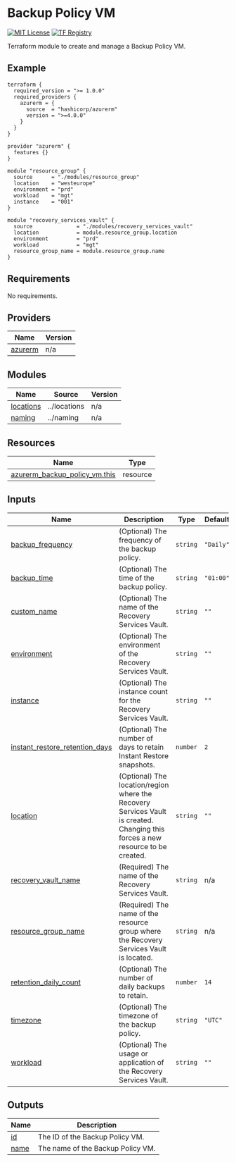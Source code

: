 <!-- BEGIN_TF_DOCS -->
# Backup Policy VM
[![MIT License](https://img.shields.io/badge/license-MIT-orange.svg)](LICENSE) [![TF Registry](https://img.shields.io/badge/terraform-registry-blue.svg)](https://registry.terraform.io/modules/azurerm/resources/azure/latest/submodules/backup_policy_vm)

Terraform module to create and manage a Backup Policy VM.

## Example

```hcl
terraform {
  required_version = ">= 1.0.0"
  required_providers {
    azurerm = {
      source  = "hashicorp/azurerm"
      version = ">=4.0.0"
    }
  }
}

provider "azurerm" {
  features {}
}

module "resource_group" {
  source      = "./modules/resource_group"
  location    = "westeurope"
  environment = "prd"
  workload    = "mgt"
  instance    = "001"
}

module "recovery_services_vault" {
  source              = "./modules/recovery_services_vault"
  location            = module.resource_group.location
  environment         = "prd"
  workload            = "mgt"
  resource_group_name = module.resource_group.name
}
```

## Requirements

No requirements.

## Providers

| Name | Version |
|------|---------|
| <a name="provider_azurerm"></a> [azurerm](#provider\_azurerm) | n/a |

## Modules

| Name | Source | Version |
|------|--------|---------|
| <a name="module_locations"></a> [locations](#module\_locations) | ../locations | n/a |
| <a name="module_naming"></a> [naming](#module\_naming) | ../naming | n/a |

## Resources

| Name | Type |
|------|------|
| [azurerm_backup_policy_vm.this](https://registry.terraform.io/providers/hashicorp/azurerm/latest/docs/resources/backup_policy_vm) | resource |

## Inputs

| Name | Description | Type | Default | Required |
|------|-------------|------|---------|:--------:|
| <a name="input_backup_frequency"></a> [backup\_frequency](#input\_backup\_frequency) | (Optional) The frequency of the backup policy. | `string` | `"Daily"` | no |
| <a name="input_backup_time"></a> [backup\_time](#input\_backup\_time) | (Optional) The time of the backup policy. | `string` | `"01:00"` | no |
| <a name="input_custom_name"></a> [custom\_name](#input\_custom\_name) | (Optional) The name of the Recovery Services Vault. | `string` | `""` | no |
| <a name="input_environment"></a> [environment](#input\_environment) | (Optional) The environment of the Recovery Services Vault. | `string` | `""` | no |
| <a name="input_instance"></a> [instance](#input\_instance) | (Optional) The instance count for the Recovery Services Vault. | `string` | `""` | no |
| <a name="input_instant_restore_retention_days"></a> [instant\_restore\_retention\_days](#input\_instant\_restore\_retention\_days) | (Optional) The number of days to retain Instant Restore snapshots. | `number` | `2` | no |
| <a name="input_location"></a> [location](#input\_location) | (Optional) The location/region where the Recovery Services Vault is created. Changing this forces a new resource to be created. | `string` | `""` | no |
| <a name="input_recovery_vault_name"></a> [recovery\_vault\_name](#input\_recovery\_vault\_name) | (Required) The name of the Recovery Services Vault. | `string` | n/a | yes |
| <a name="input_resource_group_name"></a> [resource\_group\_name](#input\_resource\_group\_name) | (Required) The name of the resource group where the Recovery Services Vault is located. | `string` | n/a | yes |
| <a name="input_retention_daily_count"></a> [retention\_daily\_count](#input\_retention\_daily\_count) | (Optional) The number of daily backups to retain. | `number` | `14` | no |
| <a name="input_timezone"></a> [timezone](#input\_timezone) | (Optional) The timezone of the backup policy. | `string` | `"UTC"` | no |
| <a name="input_workload"></a> [workload](#input\_workload) | (Optional) The usage or application of the Recovery Services Vault. | `string` | `""` | no |

## Outputs

| Name | Description |
|------|-------------|
| <a name="output_id"></a> [id](#output\_id) | The ID of the Backup Policy VM. |
| <a name="output_name"></a> [name](#output\_name) | The name of the Backup Policy VM. |
<!-- END_TF_DOCS -->